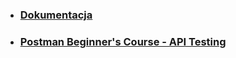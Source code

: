 - ### [Dokumentacja](https://learning.postman.com/docs/getting-started/introduction/)

- ### [Postman Beginner's Course - API Testing](https://www.youtube.com/watch?v=VywxIQ2ZXw4&list=WL&index=2)
